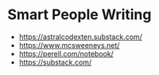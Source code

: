 # Smart People Writing

* https://astralcodexten.substack.com/
* https://www.mcsweeneys.net/
* https://perell.com/notebook/
* https://substack.com/
